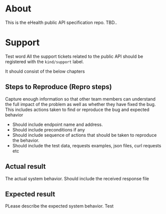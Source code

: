 # About
This is the eHealth public API specification repo.
TBD..

# Support
Test word All the support tickets related to the public API should be registered with the `kind/support` label.

It should consist of the below chapters

## Steps to Reproduce (Repro steps)
Capture enough information so that other team members can understand the full impact of the problem as well as whether they have fixed the bug. 
This includes actions taken to find or reproduce the bug and expected behavior
* Should include endpoint name and address.
* Should include preconditions if any
* Should include sequence of actions that should be taken to reproduce the behavior.
* Should include the test data, requests examples, json files, curl requests etc

## Actual result
The actual system behavior. 
Should include the received response file

## Expected result
PLease describe the expected system behavior.
Test
